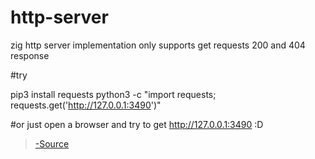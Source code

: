 # http-server

zig http server implementation 
only supports get requests 200 and 404 response

#try

pip3 install requests
python3 -c "import requests; requests.get('http://127.0.0.1:3490')"

#or just open a browser and try to get http://127.0.0.1:3490 :D

>[-Source](https://pedropark99.github.io/zig-book/Chapters/04-http-server.html#sec-http-how-impl)


